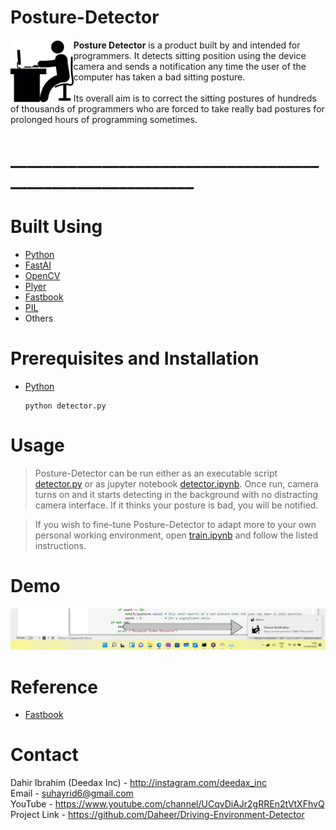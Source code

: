 # Posture-Detector

<img align = left height = 20% width = 20% src = 'man-sitting-on-computer.png'/>

**Posture Detector** is a product built by and intended for programmers. It detects sitting position using the device camera and sends a notification any time the user of the computer has taken a bad sitting posture.
<br> <br>
Its overall aim is to correct the sitting postures of hundreds of thousands of programmers who are forced to take really bad postures for prolonged hours of programming sometimes.

# ___________________________________________________________

# Built Using

- [Python](https://python.org)
- [FastAI](https://fast.ai)
- [OpenCV](https://opencv.org)
- [Plyer](https://pypi.org/project/plyer/)
- [Fastbook](https://github.com/fastai/fastbook)
- [PIL](https://pypi.org/project/Pillow/)
- Others

# Prerequisites and Installation

<ul>
    <div> <li> <a href = 'https://www.python.org'> Python </a> </li>
        
    python detector.py
        
</div>
</ul>

# Usage

> Posture-Detector can be run either as an executable script [detector.py](detector.py) or as jupyter notebook [detector.ipynb](detector.ipynb). Once run, camera turns on and it starts detecting in the background with no distracting camera interface. If it thinks your posture is bad, you will be notified.

> If you wish to fine-tune Posture-Detector to adapt more to your own personal working environment, open [train.ipynb](train.ipynb) and follow the listed instructions.

# Demo

<img src = 'demo-notification.png'/>

# Reference

- [Fastbook](https://github.com/fastai/fastbook)

# Contact

Dahir Ibrahim (Deedax Inc) - http://instagram.com/deedax_inc <br>
Email - suhayrid6@gmail.com <br>
YouTube - https://www.youtube.com/channel/UCqvDiAJr2gRREn2tVtXFhvQ <br>
Project Link - https://github.com/Daheer/Driving-Environment-Detector
